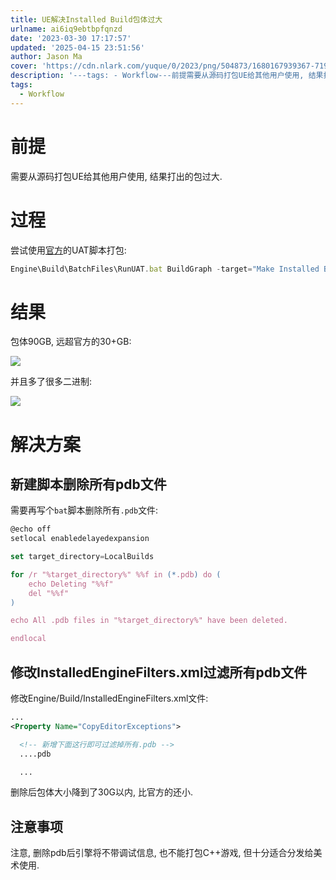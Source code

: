 ```yaml
---
title: UE解决Installed Build包体过大
urlname: ai6iq9ebtbpfqnzd
date: '2023-03-30 17:17:57'
updated: '2025-04-15 23:51:56'
author: Jason Ma
cover: 'https://cdn.nlark.com/yuque/0/2023/png/504873/1680167939367-719d4322-e450-4ca1-b0bc-d1c0d226db05.png'
description: '---tags: - Workflow---前提需要从源码打包UE给其他用户使用, 结果打出的包过大.过程尝试使用官方的UAT脚本打包:Engine\Build\BatchFiles\RunUAT.bat BuildGraph -target="Make Installed Build Win...'
tags:
  - Workflow
---
```

# 前提
需要从源码打包UE给其他用户使用, 结果打出的包过大.

# 过程
尝试使用[官方](https://docs.unrealengine.com/5.1/en-US/using-an-installed-build-of-unreal-engine/)的UAT脚本打包:



```jsx
Engine\Build\BatchFiles\RunUAT.bat BuildGraph -target="Make Installed Build Win64" -script=Engine/Build/InstalledEngineBuild.xml -set:WithMac=false -set:WithMacArm64=false -set:WithAndroid=false -set:WithIOS=false -set:WithTVOS=false -set:WithLinux=false -set:WithLinuxArm64=false -set:WithHTML5=false -set:WithSwitch=false -WithDDC=false -set:WithWin32=false -set:WithLumin=false -set:WithPS4=false -set:WithXboxOne=false -set:WithHoloLens=false -set:GameConfigurations=Shipping
```

# 结果
包体90GB, 远超官方的30+GB:

![](/images/yuqueAssets/7ca1866e7764bc6601bced6f3c317d39.png)

并且多了很多二进制:

![](/images/yuqueAssets/5cb1bbce2962e57ddc0a937b86c98b20.png)

# 解决方案
## 新建脚本删除所有pdb文件
需要再写个`bat`脚本删除所有`.pdb`文件:

```jsx
@echo off
setlocal enabledelayedexpansion

set target_directory=LocalBuilds

for /r "%target_directory%" %%f in (*.pdb) do (
    echo Deleting "%%f"
    del "%%f"
)

echo All .pdb files in "%target_directory%" have been deleted.

endlocal
```



## 修改InstalledEngineFilters.xml过滤所有pdb文件
修改Engine/Build/InstalledEngineFilters.xml文件:

```xml
...
<Property Name="CopyEditorExceptions">

  <!-- 新增下面这行即可过滤掉所有.pdb -->
  ....pdb

  ...
```



删除后包体大小降到了30G以内, 比官方的还小.



## 注意事项
注意, 删除pdb后引擎将不带调试信息, 也不能打包C++游戏, 但十分适合分发给美术使用.

